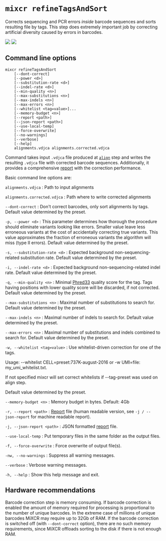 # `mixcr refineTagsAndSort`

Corrects sequencing and PCR errors _inside_ barcode sequences and sorts resulting file by tags. This step does extremely important job by correcting artificial diversity caused by errors in barcodes.

![](pics/refineAndSortTags-light.svg#only-light)
![](pics/refineAndSortTags-dark.svg#only-dark)

## Command line options

```
mixcr refineTagsAndSort 
    [--dont-correct] 
    [--power <d>] 
    [--substitution-rate <d>] 
    [--indel-rate <d>] 
    [--min-quality <n>] 
    [--max-substitutions <n>] 
    [--max-indels <n>] 
    [--max-errors <n>] 
    [--whitelist <tag=value>]... 
    [--memory-budget <n>] 
    [--report <path>] 
    [--json-report <path>] 
    [--use-local-temp] 
    [--force-overwrite] 
    [--no-warnings] 
    [--verbose] 
    [--help]
    alignments.vdjca alignments.corrected.vdjca
```
Command takes input `.vdjca` file produced at [`align`](./mixcr-align.md) step and writes the resulting `.vdjca` file with corrected barcode sequences. Additionally, it provides a comprehensive [report](./report-refineTagsAndSort.md) with the correction performance.   

Basic command line options are:

`alignments.vdjca`
: Path to input alignments

`alignments.corrected.vdjca`
: Path where to write corrected alignments

`--dont-correct`
: Don't correct barcodes, only sort alignments by tags. Default value determined by the preset.

`-p, --power <d>`
: This parameter determines how thorough the procedure should eliminate variants looking like errors. Smaller value leave less erroneous variants at the cost of accidentally correcting true variants. This value approximates the fraction of erroneous variants the algorithm will miss (type II errors). Default value determined by the preset.

`-s, --substitution-rate <d>`
: Expected background non-sequencing-related substitution rate. Default value determined by the preset.

`-i, --indel-rate <d>`
: Expected background non-sequencing-related indel rate. Default value determined by the preset.

`-q, --min-quality <n>`
: Minimal [Phred33](https://en.wikipedia.org/wiki/Phred_quality_score) quality score for the tag. Tags having positions with lower quality score will be discarded, if not corrected. Default value determined by the preset.

`--max-substitutions <n>`
: Maximal number of substitutions to search for. Default value determined by the preset.

`--max-indels <n>`
: Maximal number of indels to search for. Default value determined by the preset.

`--max-errors <n>`
: Maximal number of substitutions and indels combined to search for. Default value determined by the preset.

`-w, --whitelist <tag=value>`
: Use whitelist-driven correction for one of the tags.

Usage: --whitelist CELL=preset:737K-august-2016 or -w UMI=file: my_umi_whitelist.txt.

If not specified mixcr will set correct whitelists if --tag-preset was used on align step.

Default value determined by the preset.

`--memory-budget <n>`
: Memory budget in bytes. Default: 4Gb

`-r, --report <path>`
: [Report](./report-refineTagsAndSort.md) file (human readable version, see `-j / --json-report` for machine readable report).

`-j, --json-report <path>`
: JSON formatted [report](./report-refineTagsAndSort.md) file.

`--use-local-temp`
: Put temporary files in the same folder as the output files.

`-f, --force-overwrite`
: Force overwrite of output file(s).

`-nw, --no-warnings`
: Suppress all warning messages.

`--verbose`
: Verbose warning messages.

`-h, --help`
: Show this help message and exit.

## Hardware recommendations

Barcode correction step is memory consuming. If barcode correction is enabled the amount of memory required for processing is proportional to the number of unique barcodes. In the extreme case of millions of unique barcodes MiXCR may require up to 32Gb of RAM. If the barcode correction is switched off (with `--dont-correct` option), there are no such memory requirements, since MiXCR offloads sorting to the disk if there is not enough RAM.
